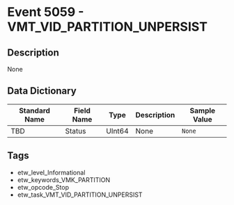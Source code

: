 # Event 5059 - VMT_VID_PARTITION_UNPERSIST

## Description
None

## Data Dictionary
|Standard Name|Field Name|Type|Description|Sample Value|
|---|---|---|---|---|
|TBD|Status|UInt64|None|`None`|

## Tags
* etw_level_Informational
* etw_keywords_VMK_PARTITION
* etw_opcode_Stop
* etw_task_VMT_VID_PARTITION_UNPERSIST